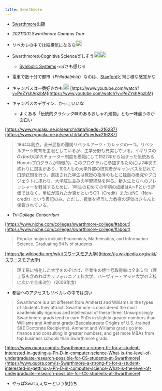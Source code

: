 ```yaml
---
title: Swarthmore
---
```


* [Swarthmore出願](Swarthmore%E5%87%BA%E9%A1%98.md)

* *20211001 Swarthmore Campus Tour*

* リベカレの中では結構気になるな<img src='https://scrapbox.io/api/pages/blu3mo-public/blu3mo/icon' alt='blu3mo.icon' height="19.5"/>

* SwarthmoreのCognitive Science楽しそう<img src='https://scrapbox.io/api/pages/blu3mo-public/blu3mo/icon' alt='blu3mo.icon' height="19.5"/><img src='https://scrapbox.io/api/pages/blu3mo-public/blu3mo/icon' alt='blu3mo.icon' height="19.5"/>
  
  * [Symbolic Systems](Symbolic%20Systems.md)っぽさも感じる
* 電車で数十分で都市（*Philadelphia*）なのは、[Stanford](Stanford.md)と同じ様な感覚かな

* キャンパスは一番好きかも<img src='https://scrapbox.io/api/pages/blu3mo-public/blu3mo/icon' alt='blu3mo.icon' height="19.5"/>
  [https://www.youtube.com/watch?v=PeZYshApzbM](https://www.youtube.com/watch?v=PeZYshApzbM)

* キャンパスのデザイン、かっこいいな
  
  * よくある「伝統的クラシック味のあるおしゃれ建物」とも一味違うのが面白い

[https://www.ryugaku.ne.jp/search/data?ipeds=216287](https://www.ryugaku.ne.jp/search/data?ipeds=216287)

 > 
 > 1864年創立。全米屈指の難関リベラルアーツ・カレッジの一つ。リベラルアーツ教育を主眼としているが、工学分野も充実している。イギリスの*Oxford*大学のチューター制度を模範にして1922年から始まった伝統あるHonorsプログラムが特徴的。このプログラムに参加するためには2年次の終わりに選抜があり、100人もの大学外部の研究者がキャンパスを訪れて口頭試問を行う。選抜された学生は教授の指導のもとに独自の研究やプロジェクトに携わり、大学院生並みの学習経験を得る。新入生たちへのプレッシャーを軽減するために、1年生の初めての学期の成績はA～Fという評価ではなく、単位が取れたか否かというCR（Credit）またはNC（Non-credit）という表記のみ。ただし、授業を担当した教授の評価はきちんと保管されている。

* *Tri-College Consortium*

[https://www.niche.com/colleges/swarthmore-college/#about](https://www.niche.com/colleges/swarthmore-college/#about)

 > 
 > Popular majors include Economics, Mathematics, and Information Science. Graduating 94% of students

[https://ja.wikipedia.org/wiki/スワースモア大学](https://ja.wikipedia.org/wiki/スワースモア大学)

 > 
 > 理工系に特化した大学をのぞけば、卒業生の博士号取得率は全米１位（理工系も含めればカリフォルニア工科大学、ハーヴィー・マッド大学の２校に次いで全米3位）（2006年度）

* 都会へのアクセスもリベカレの中では良い

 > 
 > Swarthmore is a bit different from Amherst and Williams in the types of students they attract. Swarthmore is considered the most academically rigorous and intellectual of these three. Unsurprisingly Swarthmore grads tend to earn PhDs in slightly greater numbers than Williams and Amherst grads (Baccalaureate Origins of U.S.-trained S&E Doctorate Recipients). Amherst and Williams grads go into finance and consulting in greater numbers, and get more MBAs from top business schools than Swarthmore grads.

[https://www.quora.com/Is-Swarthmore-a-strong-fit-for-a-student-interested-in-getting-a-Ph-D-in-computer-science-What-is-the-level-of-undergraduate-research-possible-for-CS-students-at-Swarthmore](https://www.quora.com/Is-Swarthmore-a-strong-fit-for-a-student-interested-in-getting-a-Ph-D-in-computer-science-What-is-the-level-of-undergraduate-research-possible-for-CS-students-at-Swarthmore)

* やっぱSwatええなーという気持ち

